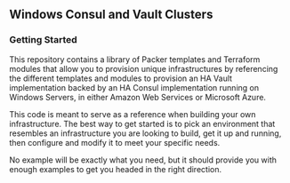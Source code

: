 ## Windows Consul and Vault Clusters

### Getting Started

This repository contains a library of Packer templates and Terraform modules that allow you to provision unique infrastructures by referencing the different templates and modules to provision an HA Vault implementation backed by an HA Consul implementation running on Windows Servers, in either Amazon Web Services or Microsoft Azure.

This code is meant to serve as a reference when building your own infrastructure. The best way to get started is to pick an environment that resembles an infrastructure you are looking to build, get it up and running, then configure and modify it to meet your specific needs.

No example will be exactly what you need, but it should provide you with enough examples to get you headed in the right direction.
